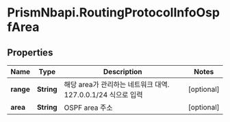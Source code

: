 # PrismNbapi.RoutingProtocolInfoOspfArea

## Properties
Name | Type | Description | Notes
------------ | ------------- | ------------- | -------------
**range** | **String** | 해당 area가 관리하는 네트워크 대역. 127.0.0.1/24 식으로 입력 | [optional] 
**area** | **String** | OSPF area 주소 | [optional] 


